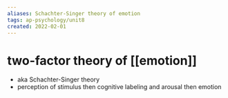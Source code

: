 ```yaml
---
aliases: Schachter-Singer theory of emotion
tags: ap-psychology/unit8 
created: 2022-02-01
---
```


# two-factor theory of [[emotion]]

- aka Schachter-Singer theory
- perception of stimulus then cognitive labeling and arousal then emotion 
